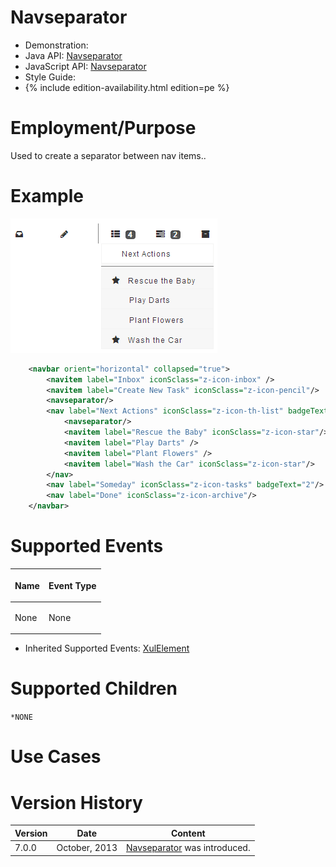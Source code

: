 

# Navseparator

- Demonstration:
- Java API:
  [Navseparator](http://www.zkoss.org/javadoc/latest/zk/org/zkoss/zkmax/zul/Navseparator.html)
- JavaScript API:
  [Navseparator](http://www.zkoss.org/javadoc/latest/jsdoc/zkmax/nav/Navseparator.html)
- Style Guide:
- {% include edition-availability.html edition=pe %}

# Employment/Purpose

Used to create a separator between nav items..

# Example

![](images/ZKComRef_Navseparator.png)

``` xml
    <navbar orient="horizontal" collapsed="true">
        <navitem label="Inbox" iconSclass="z-icon-inbox" />
        <navitem label="Create New Task" iconSclass="z-icon-pencil"/>
        <navseparator/>
        <nav label="Next Actions" iconSclass="z-icon-th-list" badgeText="4">
            <navseparator/>
            <navitem label="Rescue the Baby" iconSclass="z-icon-star"/>
            <navitem label="Play Darts" />
            <navitem label="Plant Flowers" />
            <navitem label="Wash the Car" iconSclass="z-icon-star"/>
        </nav>
        <nav label="Someday" iconSclass="z-icon-tasks" badgeText="2"/>
        <nav label="Done" iconSclass="z-icon-archive"/>
    </navbar>
```

# Supported Events

<table>
<thead>
<tr class="header">
<th><center>
<p>Name</p>
</center></th>
<th><center>
<p>Event Type</p>
</center></th>
</tr>
</thead>
<tbody>
<tr class="odd">
<td><p>None</p></td>
<td><p>None</p></td>
</tr>
</tbody>
</table>

- Inherited Supported Events: [
  XulElement](ZK_Component_Reference/Base_Components/XulElement#Supported_Events)

# Supported Children

`*NONE`

# Use Cases

# Version History



| Version | Date          | Content                                                                                                      |
|---------|---------------|--------------------------------------------------------------------------------------------------------------|
| 7.0.0   | October, 2013 | [Navseparator](http://www.zkoss.org/javadoc/latest/zk/org/zkoss/zkmax/zul/Navseparator.html) was introduced. |


